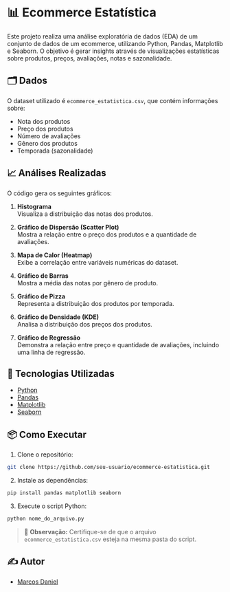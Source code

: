 # 📊 Ecommerce Estatística

Este projeto realiza uma análise exploratória de dados (EDA) de um conjunto de dados de um ecommerce, utilizando Python, Pandas, Matplotlib e Seaborn. O objetivo é gerar insights através de visualizações estatísticas sobre produtos, preços, avaliações, notas e sazonalidade.

## 🗂️ Dados

O dataset utilizado é `ecommerce_estatistica.csv`, que contém informações sobre:

- Nota dos produtos
- Preço dos produtos
- Número de avaliações
- Gênero dos produtos
- Temporada (sazonalidade)

## 📈 Análises Realizadas

O código gera os seguintes gráficos:

1. **Histograma**  
   Visualiza a distribuição das notas dos produtos.

2. **Gráfico de Dispersão (Scatter Plot)**  
   Mostra a relação entre o preço dos produtos e a quantidade de avaliações.

3. **Mapa de Calor (Heatmap)**  
   Exibe a correlação entre variáveis numéricas do dataset.

4. **Gráfico de Barras**  
   Mostra a média das notas por gênero de produto.

5. **Gráfico de Pizza**  
   Representa a distribuição dos produtos por temporada.

6. **Gráfico de Densidade (KDE)**  
   Analisa a distribuição dos preços dos produtos.

7. **Gráfico de Regressão**  
   Demonstra a relação entre preço e quantidade de avaliações, incluindo uma linha de regressão.

## 🚀 Tecnologias Utilizadas

- [Python](https://www.python.org/)
- [Pandas](https://pandas.pydata.org/)
- [Matplotlib](https://matplotlib.org/)
- [Seaborn](https://seaborn.pydata.org/)

## 📦 Como Executar

1. Clone o repositório:

```bash
git clone https://github.com/seu-usuario/ecommerce-estatistica.git
```

2. Instale as dependências:

```bash
pip install pandas matplotlib seaborn
```

3. Execute o script Python:

```bash
python nome_do_arquivo.py
```

> 🔸 **Observação:** Certifique-se de que o arquivo `ecommerce_estatistica.csv` esteja na mesma pasta do script.

## ✍️ Autor

- [Marcos Daniel](https://github.com/msambrana)

